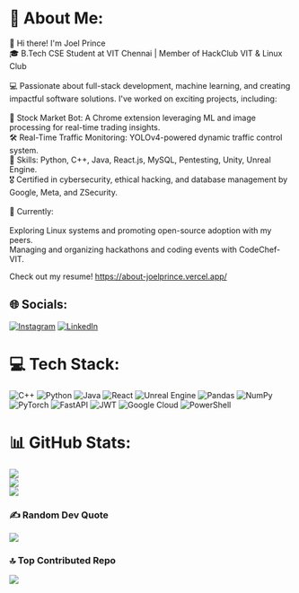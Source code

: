 # 💫 About Me:
👋 Hi there! I'm Joel Prince<br>🎓 B.Tech CSE Student at VIT Chennai | Member of HackClub VIT & Linux Club<br><br>💻 Passionate about full-stack development, machine learning, and creating impactful software solutions. I've worked on exciting projects, including:<br><br>🚀 Stock Market Bot: A Chrome extension leveraging ML and image processing for real-time trading insights.<br>🛠️ Real-Time Traffic Monitoring: YOLOv4-powered dynamic traffic control system.<br>📜 Skills: Python, C++, Java, React.js, MySQL, Pentesting, Unity, Unreal Engine.<br>🎖️ Certified in cybersecurity, ethical hacking, and database management by Google, Meta, and ZSecurity.<br><br>🌟 Currently:<br><br>Exploring Linux systems and promoting open-source adoption with my peers.<br>Managing and organizing hackathons and coding events with CodeChef-VIT.

Check out my resume! 
https://about-joelprince.vercel.app/


## 🌐 Socials:
[![Instagram](https://img.shields.io/badge/Instagram-%23E4405F.svg?logo=Instagram&logoColor=white)](https://instagram.com/jo3lprince) [![LinkedIn](https://img.shields.io/badge/LinkedIn-%230077B5.svg?logo=linkedin&logoColor=white)](https://www.linkedin.com/in/joel-prince-515378215/) 

# 💻 Tech Stack:
![C++](https://img.shields.io/badge/c++-%2300599C.svg?style=for-the-badge&logo=c%2B%2B&logoColor=white) ![Python](https://img.shields.io/badge/python-3670A0?style=for-the-badge&logo=python&logoColor=ffdd54) ![Java](https://img.shields.io/badge/java-%23ED8B00.svg?style=for-the-badge&logo=openjdk&logoColor=white) ![React](https://img.shields.io/badge/react-%2320232a.svg?style=for-the-badge&logo=react&logoColor=%2361DAFB) ![Unreal Engine](https://img.shields.io/badge/unrealengine-%23313131.svg?style=for-the-badge&logo=unrealengine&logoColor=white) ![Pandas](https://img.shields.io/badge/pandas-%23150458.svg?style=for-the-badge&logo=pandas&logoColor=white) ![NumPy](https://img.shields.io/badge/numpy-%23013243.svg?style=for-the-badge&logo=numpy&logoColor=white) ![PyTorch](https://img.shields.io/badge/PyTorch-%23EE4C2C.svg?style=for-the-badge&logo=PyTorch&logoColor=white) ![FastAPI](https://img.shields.io/badge/FastAPI-005571?style=for-the-badge&logo=fastapi) ![JWT](https://img.shields.io/badge/JWT-black?style=for-the-badge&logo=JSON%20web%20tokens) ![Google Cloud](https://img.shields.io/badge/GoogleCloud-%234285F4.svg?style=for-the-badge&logo=google-cloud&logoColor=white) ![PowerShell](https://img.shields.io/badge/PowerShell-%235391FE.svg?style=for-the-badge&logo=powershell&logoColor=white)
# 📊 GitHub Stats:
![](https://github-readme-stats.vercel.app/api?username=joelprince2601&theme=transparent&hide_border=false&include_all_commits=true&count_private=false)<br/>
![](https://github-readme-streak-stats.herokuapp.com/?user=joelprince2601&theme=transparent&hide_border=false)<br/>
![](https://github-readme-stats.vercel.app/api/top-langs/?username=joelprince2601&theme=transparent&hide_border=false&include_all_commits=true&count_private=false&layout=compact)


### ✍️ Random Dev Quote
![](https://quotes-github-readme.vercel.app/api?type=horizontal&theme=radical)

### 🔝 Top Contributed Repo
![](https://github-contributor-stats.vercel.app/api?username=joelprince2601&limit=5&theme=dark&combine_all_yearly_contributions=true)

